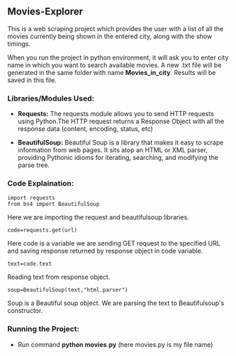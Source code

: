 ## Movies-Explorer
This is a web scraping project which provides the user with a list of all the movies currently being shown in the entered city, along with the show timings.

When you run the project in python environment, it will ask you to enter city name in which you want to search available movies. A new .txt file will be generated in the same folder with name **Movies_in_city**. Results will be saved in this file.

### Libraries/Modules Used:

* **Requests:** The requests module allows you to send HTTP requests using Python.The HTTP request returns a Response Object with all the response data (content, encoding, status, etc)

* **BeautifulSoup:** Beautiful Soup is a library that makes it easy to scrape information from web pages. It sits atop an HTML or XML parser, providing Pythonic idioms for iterating, searching, and modifying the parse tree.

### Code Explaination:

```
import requests
from bs4 import BeautifulSoup 
```

Here we are importing the request and beautifulsoup libraries.

```
code=requests.get(url)
```
Here code is a variable we are sending GET request to the specified URL and saving response returned by response object in code variable.

```
text=code.text  
```
Reading text from response object.

```
soup=BeautifulSoup(text,"html.parser") 
```
Soup is a Beautiful soup object. We are parsing the text to Beautifulsoup's constructor.

### Running the Project:

* Run command **python  movies.py**  (here movies.py is my file name)
